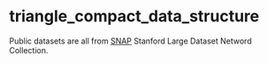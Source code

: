 # triangle_compact_data_structure
Public datasets are all from [SNAP](http://snap.stanford.edu/data/index.html) Stanford Large Dataset Netword Collection.
